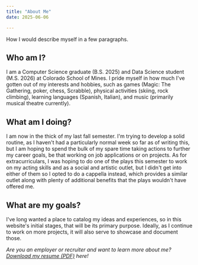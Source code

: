 ```yaml
---
title: "About Me"
date: 2025-06-06

---
```



How I would describe myself in a few paragraphs.
<!--more-->

## Who am I?


I am a Computer Science graduate (B.S. 2025) and Data Science student (M.S. 2026) at Colorado School of Mines. I pride myself in how much I've gotten out of my interests and hobbies, such as games (Magic: The Gathering, poker, chess, Scrabble), physical activities (skiing, rock climbing), learning languages (Spanish, Italian), and music (primarily musical theatre currently). 

<!--more-->

## What am I doing?

I am now in the thick of my last fall semester. I'm trying to develop a solid routine, as I haven't had a particularly normal week so far as of writing this, but I am hoping to spend the bulk of my spare time taking actions to further my career goals, be that working on job applications or on projects. As for extracurriculars, I was hoping to do one of the plays this semester to work on my acting skills and as a social and artistic outlet, but I didn't get into either of them so I opted to do a cappella instead, which provides a similar outlet along with plenty of additional benefits that the plays wouldn't have offered me.

## What are my goals?


I've long wanted a place to catalog my ideas and experiences, so in this website's initial stages, that will be its primary purpose. Ideally, as I continue to work on more projects, it will also serve to showcase and document those.

_Are you an employer or recruiter and want to learn more about me? [Download my resume (PDF)](/levi_sprung_resume.pdf) here!_
